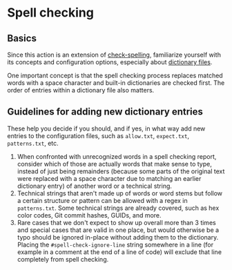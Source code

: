 # Spell checking

## Basics

Since this action is an extension of [check-spelling](https://github.com/check-spelling/check-spelling), familiarize yourself with its concepts and configuration options, especially about [dictionary files](https://github.com/check-spelling/check-spelling).

One important concept is that the spell checking process replaces matched words with a space character and built-in dictionaries are checked first. The order of entries within a dictionary file also matters.

## Guidelines for adding new dictionary entries

These help you decide if you should, and if yes, in what way add new entries to the configuration files, such as `allow.txt`, `expect.txt`, `patterns.txt`, etc.

1. When confronted with unrecognized words in a spell checking report, consider which of those are actually words that make sense to type, instead of just being remainders (because some parts of the original text were replaced with a space character due to matching an earlier dictionary entry) of another word or a technical string.
2. Technical strings that aren't made up of words or word stems but follow a certain structure or pattern can be allowed with a regex in `patterns.txt`. Some technical strings are already covered, such as hex color codes, Git commit hashes, GUIDs, and more.
3. Rare cases that we don't expect to show up overall more than 3 times and special cases that are valid in one place, but would otherwise be a typo should be ignored in-place without adding them to the dictionary. Placing the `#spell-check-ignore-line` string somewhere in a line (for example in a comment at the end of a line of code) will exclude that line completely from spell checking.
